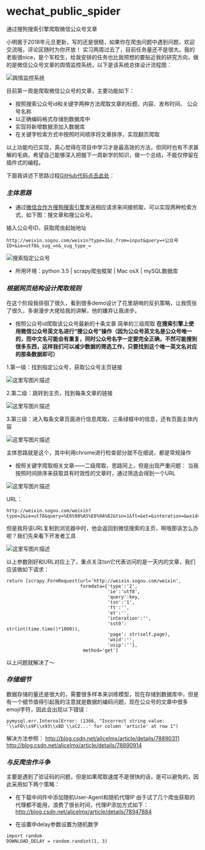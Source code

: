 # wechat_public_spider
通过搜狗搜索引擎爬取微信公众号文章

小明酱于2018年元旦更新，写的还是很糙，如果你在爬虫问题中遇到问题，欢迎交流哦，评论区随时为你开放！
实习两周过去了，目前任务量还不是很大。我的老板很nice，是个军校生，给我安排的任务也比我预想的要贴近我的研究方向，做的是微信公众号文章的舆情监控系统，以下是该系统总体设计流程图：

![舆情监控系统](http://img.blog.csdn.net/20171222085524606?watermark/2/text/aHR0cDovL2Jsb2cuY3Nkbi5uZXQvYWxpY2VsbXg=/font/5a6L5L2T/fontsize/400/fill/I0JBQkFCMA==/dissolve/70/gravity/SouthEast)

目前第一周是爬取微信公众号的文章，主要功能如下：

 - 按照搜索公众号id和关键字两种方法爬取文章的标题、内容、发布时间、 公众号名称
 - 以正确编码格式存储到数据库中
 - 实现将新增数据添加入数据库
 - 在关键字检索方式中按照时间顺序将文章排序，实现翻页爬取

以上功能均已实现，真心觉得在项目中学习才是最高效的方法，但同时也有不求甚解的毛病，希望自己能够深入把握下一周新学的知识，做一个总结，不能仅停留在插件式的编程。

下面我讲述下思路过程[GitHub代码点击此处](https://github.com/alicelmx/wechat_public_spider)：
### ***主体思路***
- 通过[微信合作方搜狗搜索引擎](http://weixin.sogou.com/)发送相应请求来间接抓取，可以实现两种检索方式，如下图：搜文章和搜公众号。

输入公众号ID，获取爬虫起始地址
```
http://weixin.sogou.com/weixin?type=1&s_from=input&query=+公众号ID+&ie=utf8&_sug_=n&_sug_type_=
```
![搜索指定公众号](http://img.blog.csdn.net/20171222092034734?watermark/2/text/aHR0cDovL2Jsb2cuY3Nkbi5uZXQvYWxpY2VsbXg=/font/5a6L5L2T/fontsize/400/fill/I0JBQkFCMA==/dissolve/70/gravity/SouthEast)

 - 所用环境：python 3.5 | scrapy爬虫框架 | Mac osX | mySQL数据库

### ***根据网页结构设计爬取规则***
在这个阶段我徘徊了很久，看到很多demo设计了花里胡哨的反扒策略，让我慌张了很久，多谢漫步大佬给我的讲解，他的嫌弃让我进步。

- 按照公众号id爬取该公众号最新的十条文章
简单的三级爬取
**在搜索引擎上使用微信公众号英文名进行“搜公众号”操作（因为公众号英文名是公众号唯一的，而中文名可能会有重复，同时公众号名字一定要完全正确，不然可能搜到很多东西，这样我们可以减少数据的筛选工作，只要找到这个唯一英文名对应的那条数据即可）**

1.第一级：找到指定公众号，获取公众号主页链接

![这里写图片描述](http://img.blog.csdn.net/20171222092516780?watermark/2/text/aHR0cDovL2Jsb2cuY3Nkbi5uZXQvYWxpY2VsbXg=/font/5a6L5L2T/fontsize/400/fill/I0JBQkFCMA==/dissolve/70/gravity/SouthEast)

2.第二级：跳转到主页，找到每条文章的链接

![这里写图片描述](http://img.blog.csdn.net/20171222092612772?watermark/2/text/aHR0cDovL2Jsb2cuY3Nkbi5uZXQvYWxpY2VsbXg=/font/5a6L5L2T/fontsize/400/fill/I0JBQkFCMA==/dissolve/70/gravity/SouthEast)

3.第三级：进入每条文章页面进行信息爬取，三条绿框中的信息，还有页面主体内容

![这里写图片描述](http://img.blog.csdn.net/20171222093038688?watermark/2/text/aHR0cDovL2Jsb2cuY3Nkbi5uZXQvYWxpY2VsbXg=/font/5a6L5L2T/fontsize/400/fill/I0JBQkFCMA==/dissolve/70/gravity/SouthEast)

主体思路就是这个，其中利用chrome进行检查部分就不在细说，都是常规操作

- 按照关键字爬取相关文章——二级爬取，思路同上，但是出现严重问题：
当我按照时间排序来获取具有时效性的文章时，通过筛选会得到一个URL

![这里写图片描述](http://img.blog.csdn.net/20180101222644849?watermark/2/text/aHR0cDovL2Jsb2cuY3Nkbi5uZXQvYWxpY2VsbXg=/font/5a6L5L2T/fontsize/400/fill/I0JBQkFCMA==/dissolve/70/gravity/SouthEast)

URL：
```
http://weixin.sogou.com/weixin?type=2&ie=utf8&query=%E6%98%A5%E8%8A%82&tsn=1&ft=&et=&interation=&wxid=&usip=
```
但是我将该URL复制到浏览器中时，他会返回到微信搜索的主页，啊哦那该怎么办呢？我们先来看下开发者工具

![这里写图片描述](http://img.blog.csdn.net/20180101222905740?watermark/2/text/aHR0cDovL2Jsb2cuY3Nkbi5uZXQvYWxpY2VsbXg=/font/5a6L5L2T/fontsize/400/fill/I0JBQkFCMA==/dissolve/70/gravity/SouthEast)

以上参数刚好和URL对应上了，重点关注tsn它代表访问的是一天内的文章，我们应该做如下请求：

```
return [scrapy.FormRequest(url='http://weixin.sogou.com/weixin',
                           formdata={'type':'2',
                                     'ie':'utf8',
                                     'query':key,
                                     'tsn':'1',
                                     'ft':'',
                                     'et':'',
                                     'interation':'',
                                     'sst0': str(int(time.time()*1000)),
                                     'page': str(self.page),
                                     'wxid':'',
                                     'usip':''},
                            method='get']
```
以上问题就解决了～
### ***存储细节***
数据存储的量还是很大的，需要很多样本来训练模型，现在存储到数据库中，但是有一个细节值得引起我的注意就是数据的编码问题，现在公众号的文章中很多emoji字符，因此会出现以下错误：
```
pymysql.err.InternalError: (1366, "Incorrect string value: '\\xF0\\x9F\\x93\\xBD \\xC2...' for column 'article' at row 1")
```
解决方法参照：
http://blog.csdn.net/alicelmx/article/details/78890311
http://blog.csdn.net/alicelmx/article/details/78890914

### ***与反爬虫作斗争***
主要是遇到了验证码的问题，但是如果爬取速度不是很快的话，是可以避免的，因此采用如下两个策略：

 - 在下载中间件中添加随机User-Agent和随机代理IP
由于试了几个爬虫获取的代理都不能用，浪费了很长时间，代理IP添加方式如下：
 http://blog.csdn.net/alicelmx/article/details/78947884
 
 - 在设置中delay参数设置为随机数字
```
import random
DOWNLOAD_DELAY = random.randint(1, 3)
```
